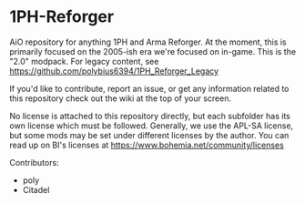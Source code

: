 # 1PH-Reforger
AiO repository for anything 1PH and Arma Reforger. At the moment, this is primarily focused on the 2005-ish era we're focused on in-game. This is the "2.0" modpack. For legacy content, see https://github.com/polybius6394/1PH_Reforger_Legacy

If you'd like to contribute, report an issue, or get any information related to this repository check out the wiki at the top of your screen.

No license is attached to this repository directly, but each subfolder has its own license which must be followed. Generally, we use the APL-SA license, but some mods may be set under different licenses by the author. You can read up on BI's licenses at https://www.bohemia.net/community/licenses

Contributors:
- poly
- Citadel
